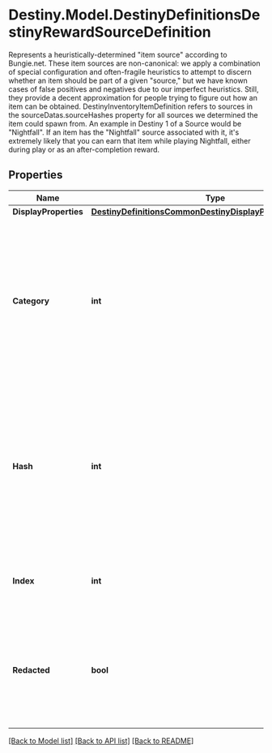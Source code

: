 # Destiny.Model.DestinyDefinitionsDestinyRewardSourceDefinition
Represents a heuristically-determined \"item source\" according to Bungie.net. These item sources are non-canonical: we apply a combination of special configuration and often-fragile heuristics to attempt to discern whether an item should be part of a given \"source,\" but we have known cases of false positives and negatives due to our imperfect heuristics.  Still, they provide a decent approximation for people trying to figure out how an item can be obtained. DestinyInventoryItemDefinition refers to sources in the sourceDatas.sourceHashes property for all sources we determined the item could spawn from.  An example in Destiny 1 of a Source would be \"Nightfall\". If an item has the \"Nightfall\" source associated with it, it's extremely likely that you can earn that item while playing Nightfall, either during play or as an after-completion reward.

## Properties

Name | Type | Description | Notes
------------ | ------------- | ------------- | -------------
**DisplayProperties** | [**DestinyDefinitionsCommonDestinyDisplayPropertiesDefinition**](DestinyDefinitionsCommonDestinyDisplayPropertiesDefinition.md) |  | [optional] 
**Category** | **int** | Sources are grouped into categories: common ways that items are provided. I hope to see this expand in Destiny 2 once we have time to generate accurate reward source data. | [optional] 
**Hash** | **int** | The unique identifier for this entity. Guaranteed to be unique for the type of entity, but not globally.  When entities refer to each other in Destiny content, it is this hash that they are referring to. | [optional] 
**Index** | **int** | The index of the entity as it was found in the investment tables. | [optional] 
**Redacted** | **bool** | If this is true, then there is an entity with this identifier/type combination, but BNet is not yet allowed to show it. Sorry! | [optional] 

[[Back to Model list]](../README.md#documentation-for-models) [[Back to API list]](../README.md#documentation-for-api-endpoints) [[Back to README]](../README.md)

